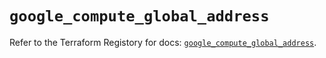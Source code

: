# `google_compute_global_address`

Refer to the Terraform Registory for docs: [`google_compute_global_address`](https://registry.terraform.io/providers/hashicorp/google-beta/4.63.1/docs/resources/google_compute_global_address).
